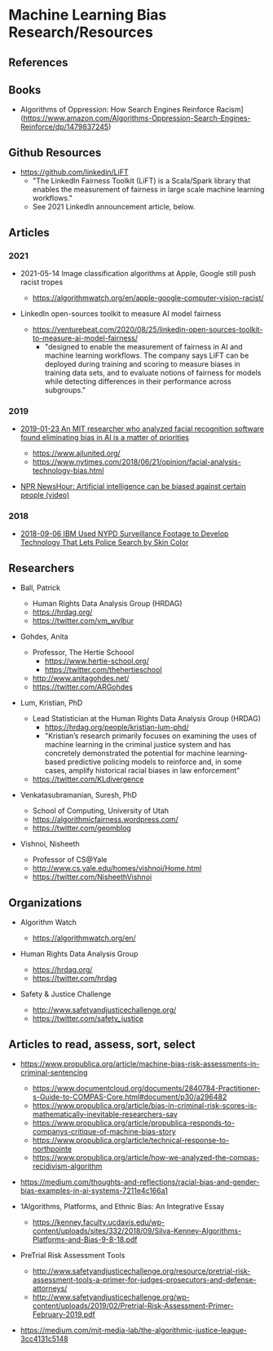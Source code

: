 
# Machine Learning Bias Research/Resources


## References




## Books
* Algorithms of Oppression: How Search Engines Reinforce Racism](https://www.amazon.com/Algorithms-Oppression-Search-Engines-Reinforce/dp/1479837245)



## Github Resources

- https://github.com/linkedin/LiFT
  + "The LinkedIn Fairness Toolkit (LiFT) is a Scala/Spark library that enables the measurement of fairness in large
    scale machine learning workflows."
  + See 2021 LinkedIn announcement article, below.




## Articles

### 2021

- 2021-05-14 Image classification algorithms at Apple, Google still push racist tropes
  + https://algorithmwatch.org/en/apple-google-computer-vision-racist/

- LinkedIn open-sources toolkit to measure AI model fairness
  + https://venturebeat.com/2020/08/25/linkedin-open-sources-toolkit-to-measure-ai-model-fairness/
    * "designed to enable the measurement of fairness in AI and machine learning workflows. The company says LiFT can be
      deployed during training and scoring to measure biases in training data sets, and to evaluate notions of fairness
      for models while detecting differences in their performance across subgroups."
        

###  2019
  * [2019-01-23 An MIT researcher who analyzed facial recognition software found eliminating bias in AI is a matter of priorities](https://www.businessinsider.com/biases-ethics-facial-recognition-ai-mit-joy-buolamwini-2019-1)
    * https://www.ajlunited.org/
    * https://www.nytimes.com/2018/06/21/opinion/facial-analysis-technology-bias.html

  * [NPR NewsHour: Artificial intelligence can be biased against certain people (video)](https://twitter.com/NewsHour/status/1098230794877689856)


### 2018
  * [2018-09-06 IBM Used NYPD Surveillance Footage to Develop Technology That Lets Police Search by Skin Color](https://theintercept.com/2018/09/06/nypd-surveillance-camera-skin-tone-search/)




## Researchers
* Ball, Patrick
  * Human Rights Data Analysis Group (HRDAG)
  * https://hrdag.org/
  * https://twitter.com/vm_wylbur

* Gohdes, Anita
  * Professor, The Hertie Schoool
    * https://www.hertie-school.org/
    * https://twitter.com/thehertieschool
  * http://www.anitagohdes.net/
  * https://twitter.com/ARGohdes

* Lum, Kristian,  PhD
  * Lead Statistician at the Human Rights Data Analysis Group (HRDAG)
    * https://hrdag.org/people/kristian-lum-phd/
    * "Kristian’s research primarily focuses on examining the uses of machine learning in the criminal justice system and has concretely demonstrated the potential for machine learning-based predictive policing models to reinforce and, in some cases, amplify historical racial biases in law enforcement"
  * https://twitter.com/KLdivergence

* Venkatasubramanian, Suresh, PhD
  * School of Computing, University of Utah
  * https://algorithmicfairness.wordpress.com/
  * https://twitter.com/geomblog

* Vishnoi, Nisheeth
  * Professor of CS@Yale 
  * http://www.cs.yale.edu/homes/vishnoi/Home.html
  * https://twitter.com/NisheethVishnoi


## Organizations

- Algorithm Watch
  + https://algorithmwatch.org/en/

  
- Human Rights Data Analysis Group
  + https://hrdag.org/
  + https://twitter.com/hrdag


- Safety & Justice Challenge
  + http://www.safetyandjusticechallenge.org/
  + https://twitter.com/safety_justice



## Articles to read, assess, sort, select

* https://www.propublica.org/article/machine-bias-risk-assessments-in-criminal-sentencing
  * https://www.documentcloud.org/documents/2840784-Practitioner-s-Guide-to-COMPAS-Core.html#document/p30/a296482
  * https://www.propublica.org/article/bias-in-criminal-risk-scores-is-mathematically-inevitable-researchers-say
  * https://www.propublica.org/article/propublica-responds-to-companys-critique-of-machine-bias-story
  * https://www.propublica.org/article/technical-response-to-northpointe
  * https://www.propublica.org/article/how-we-analyzed-the-compas-recidivism-algorithm

* https://medium.com/thoughts-and-reflections/racial-bias-and-gender-bias-examples-in-ai-systems-7211e4c166a1

* 1Algorithms, Platforms, and Ethnic Bias: An Integrative Essay
  * https://kenney.faculty.ucdavis.edu/wp-content/uploads/sites/332/2018/09/Silva-Kenney-Algorithms-Platforms-and-Bias-9-8-18.pdf

* PreTrial Risk Assessment Tools
  * http://www.safetyandjusticechallenge.org/resource/pretrial-risk-assessment-tools-a-primer-for-judges-prosecutors-and-defense-attorneys/
  * http://www.safetyandjusticechallenge.org/wp-content/uploads/2019/02/Pretrial-Risk-Assessment-Primer-February-2019.pdf

* https://medium.com/mit-media-lab/the-algorithmic-justice-league-3cc4131c5148



